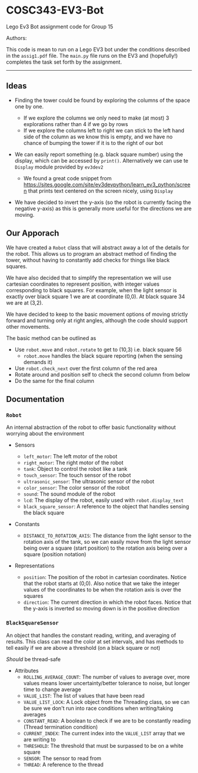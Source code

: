 # COSC343-EV3-Bot
Lego Ev3 Bot assignment code for Group 15
 
Authors: 

This code is mean to run on a Lego EV3 bot under the conditions described in the `assig1.pdf` file. The `main.py` file runs on the EV3 and (hopefully!) completes the task set forth by the assignment.

---

## Ideas
* Finding the tower could be found by exploring the columns of the space one by one.
    * If we explore the columns we only need to make (at most) 3 explorations rather than 4 if we go by rows
    * If we explore the columns left to right we can stick to the left hand side of the column as we know this is empty, and we have no chance of bumping the tower if it is to the right of our bot

* We can easily report something (e.g. black square number) using the display, which can be accessed by `print()`. Alternatively we can use te `Display` module provided by `ev3dev2`
    * We found a great code snippet from https://sites.google.com/site/ev3devpython/learn_ev3_python/screen that prints text centered on the screen nicely, using `Display`
    
* We have decided to invert the y-axis (so the robot is currently facing the negative y-axis) as this is generally more useful for the directions we are moving.
    
## Our Apporach

We have created a `Robot` class that will abstract away a lot of the details for the robot. This allows us to program an abstract method of finding the tower, without having to constantly add checks for things like black squares.

We have also decided that to simplify the representation we will use cartesian coordinates to represent position, with integer values corresponding to black squares. For example, when the light sensor is exactly over black square 1 we are at coordinate (0,0). At black square 34 we are at (3,2).

We have decided to keep to the basic movement options of moving strictly forward and turning only at right angles, although the code should support other movements.

The basic method can be outlined as
* Use `robot.move` and `robot.rotate` to get to (10,3) i.e. black square 56
    * `robot.move` handles the black square reporting (when the sensing demands it)
* Use `robot.check_next` over the first column of the red area
* Rotate around and position self to check the second column from below
* Do the same for the final column

## Documentation
### `Robot`

An internal abstraction of the robot to offer basic functionality without worrying about the environment
   
* Sensors
    * `left_motor`: The left motor of the robot   
    * `right_motor`: The right motor of the robot   
    * `tank`: Object to control the robot like a tank    
    * `touch_sensor`: The touch sensor of the robot  
    * `ultrasonic_sensor`: The ultrasonic sensor of the robot
    * `color_sensor`: The color sensor of the robot
    * `sound`: The sound module of the robot
    * `lcd`: The display of the robot, easily used with `robot.display_text`
    * `black_square_sensor`: A reference to the object that handles sensing the black square
    
* Constants
    * `DISTANCE_TO_ROTATION_AXIS`: The distance from the light sensor to the rotation axis of the tank, so we can easily move from the light sensor being over a square (start position) to the rotation axis being over a square (position notation)
    
* Representations
    * `position`: The position of the robot in cartesian coordinates. Notice that the robot starts at (0,0). Also notice that we take the integer values of the coordinates to be when the rotation axis is over the squares
    * `direction`: The current direction in which the robot faces. Notice that the y-axis is inverted so moving down is in the positive direction
    
    
### `BlackSquareSensor`

An object that handles the constant reading, writing, and averaging of results. This class can read the color at set intervals, and has methods to tell easily if we are above a threshold (on a black square or not)

*Should* be thread-safe

* Attributes
    * `ROLLING_AVERAGE_COUNT`: The number of values to average over, more values means lower uncertainty/better tolerance to noise, but longer time to change average
    * `VALUE_LIST`: The list of values that have been read
    * `VALUE_LIST_LOCK`: A Lock object from the Threading class, so we can be sure we don't run into race conditions when writing/taking averages
    * `CONSTANT_READ`: A boolean to check if we are to be constantly reading (Thread termination condition)
    * `CURRENT_INDEX`: The current index into the `VALUE_LIST` array that we are writing to
    * `THRESHOLD`: The threshold that must be surpassed to be on a white square
    * `SENSOR`: The sensor to read from
    * `THREAD`: A reference to the thread
    


